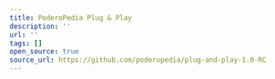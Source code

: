 ```yaml
---
title: PoderoPedia Plug & Play
description: ''
url: ''
tags: []
open_source: true
source_url: https://github.com/poderopedia/plug-and-play-1.0-RC
---
```

